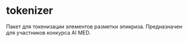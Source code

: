 # tokenizer
Пакет для токенизации элементов разметки эпикриза. Предназначен для участников конкурса AI MED.
